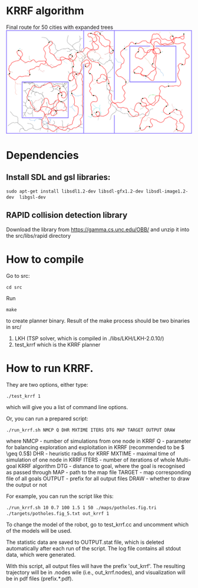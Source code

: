 # KRRF algorithm

Final route for 50 cities with expanded trees
![Example of Multi-goal motion planning with Car-like robot](./docs/car_krrf_bigBT.000008.png)

# Dependencies

##  Install SDL and gsl libraries:
```
sudo apt-get install libsdl1.2-dev libsdl-gfx1.2-dev libsdl-image1.2-dev  libgsl-dev
```

## RAPID collision detection library 
Download the library from https://gamma.cs.unc.edu/OBB/
and unzip it into the src/libs/rapid directory



# How to compile

Go to src:

```
cd src
```


Run

```
make
```

to create planner binary. Result of the make process should be two binaries in src/
1. LKH (TSP solver, which is compiled in ./libs/LKH/LKH-2.0.10/)
2. test_krrf which is the KRRF planner


# How to run KRRF. 

They are two options, either type:

```
./test_krrf 1
```

which will give you a list of command line options.

Or, you can run a prepared script:

```
./run_krrf.sh NMCP Q DHR MXTIME ITERS DTG MAP TARGET OUTPUT DRAW
```

where
NMCP - number of simulations from one node in KRRF
Q - parameter for balancing exploration and exploitation in KRRF (recommended to be $ \geq 0.5$)
DHR - heuristic radius for KRRF
MXTIME - maximal time of simulation of one node in KRRF
ITERS - number of iterations of whole Multi-goal KRRF algorithm
DTG - distance to goal, where the goal is recognised as passed through
MAP - path to the map file
TARGET - map corresponding file of all goals
OUTPUT - prefix for all output files
DRAW - whether to draw the output or not

For example, you can run the script like this:

```
./run_krrf.sh 10 0.7 100 1.5 1 50 ./maps/potholes.fig.tri ./targets/potholes.fig_5.txt out_krrf 1
```

To change the model of the robot, go to test_krrf.cc and uncomment which of the models will be used.

The statistic data are saved to OUTPUT.stat file, which is deleted automatically after each run of the script. The log file contains all stdout data, which were generated.


With this script, all output files will have the prefix 'out_krrf'. The resulting trajectory will be in .nodes wile (i.e., out_krrf.nodes), and visualization
will be in pdf files (prefix.*.pdf).




